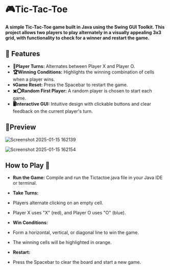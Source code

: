 # 🎮Tic-Tac-Toe
**A simple Tic-Tac-Toe game built in Java using the Swing GUI Toolkit. This project allows two players to play alternately in a visually appealing 3x3 grid, with functionality to check for a winner and restart the game.**

## 🌟 Features  

- **🔄️Player Turns:** Alternates between Player X and Player O.
- **🏆Winning Conditions:** Highlights the winning combination of cells when a player wins.
- **🌀Game Reset:** Press the Spacebar to restart the game.
- **✖️⭕Random First Player:** A random player is chosen to start each game.
- **🖥️Interactive GUI:** Intuitive design with clickable buttons and clear feedback on the current player's turn.

## 👀Preview

![Screenshot 2025-01-15 162139](https://github.com/user-attachments/assets/b0e72cc9-232f-42b3-ac1c-ebcbe672adfc)

![Screenshot 2025-01-15 162154](https://github.com/user-attachments/assets/d67728de-c1e2-4655-97c0-650568506e9f)

## How to Play 🚀
- **Run the Game:**
Compile and run the Tictactoe.java file in your Java IDE or terminal.

- **Take Turns:**

- Players alternate clicking on an empty cell.
- Player X uses "X" (red), and Player O uses "O" (blue).
- **Win Conditions:**

- Form a horizontal, vertical, or diagonal line to win the game.
- The winning cells will be highlighted in orange.
- **Restart:**

- Press the Spacebar to clear the board and start a new game.

